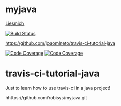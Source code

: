 # myjava

[Liesmich](Liesmich.md)

[![Build Status](https://travis-ci.org/robisys/myjava.svg?branch=master)](https://travis-ci.org/robisys/myjava)

https://github.com/joaomlneto/travis-ci-tutorial-java

[![Code Coverage](https://codecov.io/github/joaomlneto/travis-ci-tutorial-java/coverage.svg)](https://codecov.io/gh/joaomlneto/travis-ci-tutorial-java)
[![Code Coverage](https://codeship.com/projects/b1c2a370-2680-0134-dc95-76330feb89c7/status?branch=master)](https://codeship.com/projects/162023)

# travis-ci-tutorial-java
Just to learn how to use travis-ci in a java project!


hhttps://github.com/robisys/myjava.git
